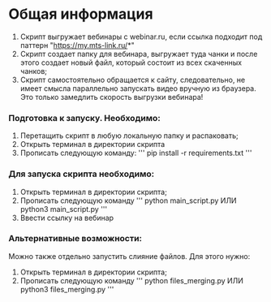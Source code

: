 # Общая информация
1) Скрипт выгружает вебинары с webinar.ru, если ссылка подходит под паттерн "https://my.mts-link.ru/*"
2) Скрипт создает папку для вебинара, выгружает туда чанки и после этого создает новый файл, 
который состоит из всех скаченных чанков;
3) Скрипт самостоятельно обращается к сайту, следовательно, не имеет смысла параллельно запускать
видео вручную из браузера. Это только замедлить скорость выгрузки вебинара!

### Подготовка к запуску. Необходимо:
1) Перетащить скрипт в любую локальную папку и распаковать;
2) Открыть терминал в директории скрипта
3) Прописать следующую команду:
'''
 pip install -r requirements.txt
'''

### Для запуска скрипта необходимо:
1) Открыть терминал в директории скрипта;
2) Прописать следующую команду
'''
python main_script.py ИЛИ python3 main_script.py
'''
3) Ввести ссылку на вебинар

### Альтернативные возможности:
Можно также отдельно запустить слияние файлов. Для этого нужно:
1) Открыть терминал в директории скрипта;
2) Прописать следующую команду
'''
python files_merging.py ИЛИ python3 files_merging.py
'''

   